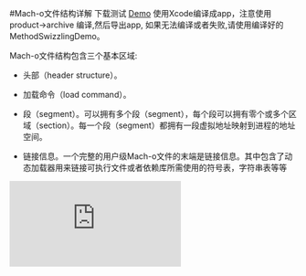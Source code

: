 
#Mach-o文件结构详解
下载测试 [Demo](git@github.com:LengYi/Mach-o.git) 使用Xcode编译成app，注意使用 product->archive 编译,然后导出app,
如果无法编译或者失败,请使用编译好的 MethodSwizzlingDemo。

Mach-o文件结构包含三个基本区域:

* 头部（header structure）。
+ 加载命令（load command）。
- 段（segment）。可以拥有多个段（segment），每个段可以拥有零个或多个区域（section）。每一个段（segment）都拥有一段虚拟地址映射到进程的地址空间。
* 链接信息。一个完整的用户级Mach-o文件的末端是链接信息。其中包含了动态加载器用来链接可执行文件或者依赖库所需使用的符号表，字符串表等等

![image](http://blog.chinaunix.net/uid/26495963.html)